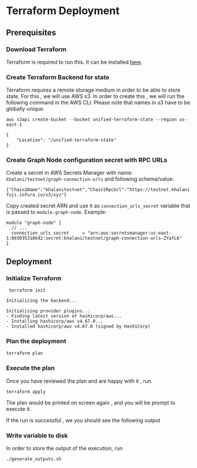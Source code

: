 # Terraform Deployment

## Prerequisites 

### Download Terraform

Terraform is required to run this. It can be installed [here](https://developer.hashicorp.com/terraform/tutorials/aws-get-started/install-cli).

### Create Terraform Backend for state

Terraform requires a remote storage medium in order to be able to store state. For this , we will use AWS s3. In order to create this , we will run the following command in the AWS CLI. Please note that names in s3 have to be globally unique. 

```shell
aws s3api create-bucket --bucket unified-terraform-state --region us-east-1

{
    "Location": "/unified-terraform-state"
}

```

### Create Graph Node configuration secret with RPC URLs

Create a secret in AWS Secrets Manager with name: `khalani/testnet/graph-connection-urls` and following schema/value:
```
{"Chain1Name":"khalanitestnet","Chain1RpcUrl":"https://testnet.khalani.network","Chain2Name":"sepolia","Chain2RpcUrl":"https://sepolia.infura.io/v3/xyz","Chain3Name":"fuji","Chain3RpcUrl":"https://avalanche-fuji.infura.io/v3/xyz"}
```

Copy created secret ARN and use it as `connection_urls_secret` variable that is passed to `module.graph-node`. Example:
```
module "graph-node" {
  // ...
  connection_urls_secret     = "arn:aws:secretsmanager:us-east-1:803035318642:secret:khalani/testnet/graph-connection-urls-ZYafL6"
}
```

## Deployment

### Initialize Terraform

```shell
 terraform init

Initializing the backend...

Initializing provider plugins...
- Finding latest version of hashicorp/aws...
- Installing hashicorp/aws v4.67.0...
- Installed hashicorp/aws v4.67.0 (signed by HashiCorp)
```

### Plan the deployment 

```shell
terraform plan
```

### Execute the plan

Once you have reviewed the plan and are happy with it , run 

```shell
terraform apply
```

The plan would be printed on screen again , and you will be prompt to execute it.


If the run is successful , we you should see the following output

### Write variable to disk


In order to store the output of the execution, run

```shell
./generate_outputs.sh
```
